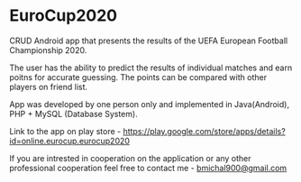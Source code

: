 # EuroCup2020
CRUD Android app that presents the results of the UEFA European Football Championship 2020. 

The user has the ability to predict the results of individual matches and earn poitns for accurate guessing. The points can be compared with other players on friend list. 

App was developed by one person only and implemented in Java(Android), PHP + MySQL (Database System).

Link to the app on play store - https://play.google.com/store/apps/details?id=online.eurocup.eurocup2020

If you are intrested in cooperation on the application or any other professional cooperation feel free to contact me - bmichal900@gmail.com
